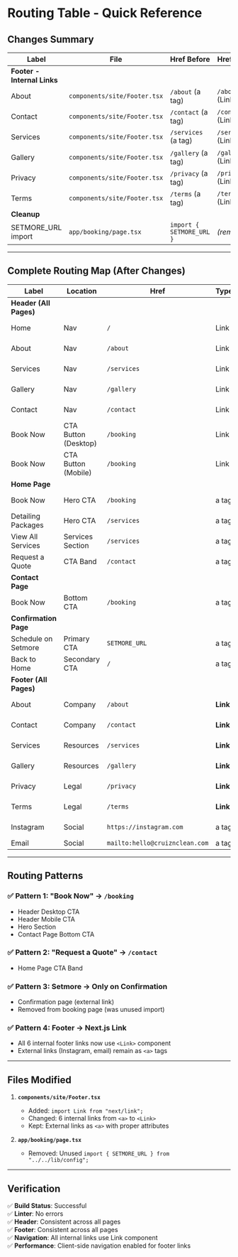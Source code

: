 # Routing Table - Quick Reference

## Changes Summary

| Label | File | Href Before | Href After | Status |
|-------|------|-------------|------------|---------|
| **Footer - Internal Links** |
| About | `components/site/Footer.tsx` | `/about` (a tag) | `/about` (Link) | ✅ Updated |
| Contact | `components/site/Footer.tsx` | `/contact` (a tag) | `/contact` (Link) | ✅ Updated |
| Services | `components/site/Footer.tsx` | `/services` (a tag) | `/services` (Link) | ✅ Updated |
| Gallery | `components/site/Footer.tsx` | `/gallery` (a tag) | `/gallery` (Link) | ✅ Updated |
| Privacy | `components/site/Footer.tsx` | `/privacy` (a tag) | `/privacy` (Link) | ✅ Updated |
| Terms | `components/site/Footer.tsx` | `/terms` (a tag) | `/terms` (Link) | ✅ Updated |
| **Cleanup** |
| SETMORE_URL import | `app/booking/page.tsx` | `import { SETMORE_URL }` | _(removed)_ | ✅ Cleaned |

---

## Complete Routing Map (After Changes)

| Label | Location | Href | Type | Notes |
|-------|----------|------|------|-------|
| **Header (All Pages)** |
| Home | Nav | `/` | Link | ✅ Internal |
| About | Nav | `/about` | Link | ✅ Internal |
| Services | Nav | `/services` | Link | ✅ Internal |
| Gallery | Nav | `/gallery` | Link | ✅ Internal |
| Contact | Nav | `/contact` | Link | ✅ Internal |
| Book Now | CTA Button (Desktop) | `/booking` | Link | ✅ Internal |
| Book Now | CTA Button (Mobile) | `/booking` | Link | ✅ Internal |
| **Home Page** |
| Book Now | Hero CTA | `/booking` | a tag | ✅ Internal |
| Detailing Packages | Hero CTA | `/services` | a tag | ✅ Internal |
| View All Services | Services Section | `/services` | a tag | ✅ Internal |
| Request a Quote | CTA Band | `/contact` | a tag | ✅ Internal |
| **Contact Page** |
| Book Now | Bottom CTA | `/booking` | a tag | ✅ Internal |
| **Confirmation Page** |
| Schedule on Setmore | Primary CTA | `SETMORE_URL` | a tag | ✅ External |
| Back to Home | Secondary CTA | `/` | a tag | ✅ Internal |
| **Footer (All Pages)** |
| About | Company | `/about` | **Link** | ✅ Updated |
| Contact | Company | `/contact` | **Link** | ✅ Updated |
| Services | Resources | `/services` | **Link** | ✅ Updated |
| Gallery | Resources | `/gallery` | **Link** | ✅ Updated |
| Privacy | Legal | `/privacy` | **Link** | ✅ Updated |
| Terms | Legal | `/terms` | **Link** | ✅ Updated |
| Instagram | Social | `https://instagram.com` | a tag | ✅ External |
| Email | Social | `mailto:hello@cruiznclean.com` | a tag | ✅ mailto |

---

## Routing Patterns

### ✅ Pattern 1: "Book Now" → `/booking`
- Header Desktop CTA
- Header Mobile CTA
- Hero Section
- Contact Page Bottom CTA

### ✅ Pattern 2: "Request a Quote" → `/contact`
- Home Page CTA Band

### ✅ Pattern 3: Setmore → Only on Confirmation
- Confirmation page (external link)
- Removed from booking page (was unused import)

### ✅ Pattern 4: Footer → Next.js Link
- All 6 internal footer links now use `<Link>` component
- External links (Instagram, email) remain as `<a>` tags

---

## Files Modified

1. **`components/site/Footer.tsx`**
   - Added: `import Link from "next/link";`
   - Changed: 6 internal links from `<a>` to `<Link>`
   - Kept: External links as `<a>` with proper attributes

2. **`app/booking/page.tsx`**
   - Removed: Unused `import { SETMORE_URL } from "../../lib/config";`

---

## Verification

✅ **Build Status**: Successful  
✅ **Linter**: No errors  
✅ **Header**: Consistent across all pages  
✅ **Footer**: Consistent across all pages  
✅ **Navigation**: All internal links use Link component  
✅ **Performance**: Client-side navigation enabled for footer links

